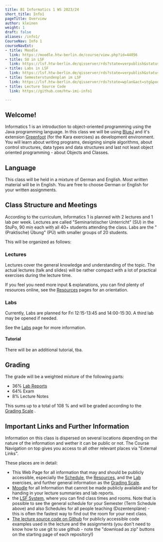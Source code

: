 ```yaml
---
title: B1 Informatics 1 WS 2023/24
short_title: Info1
pageTitle: Overview
author: kleinen
weight: 1
draft: false
aliases: /info1/
CourseNav: Info 1
courseNavExt:
- title: Moodle
  link: https://moodle.htw-berlin.de/course/view.php?id=44056
- title: SU in LSF
  link: https://lsf.htw-berlin.de/qisserver/rds?state=verpublish&status=init&vmfile=no&publishid=200295&moduleCall=webInfo&publishConfFile=webInfo&publishSubDir=veranstaltung
- title: Labs in LSF
  link: https://lsf.htw-berlin.de/qisserver/rds?state=verpublish&status=init&vmfile=no&publishid=200090&moduleCall=webInfo&publishConfFile=webInfo&publishSubDir=veranstaltung
- title: Semesterstundenplan im LSF
  link: https://lsf.htw-berlin.de/qisserver/rds?state=wplan&act=stg&pool=stg&show=plan&P.vx=mittel&P.subc=plan&subdir=stg&week=-10&k_abstgv.abstgvnr=231&r_zuordabstgv.semvonint=1&r_zuordabstgv.sembisint=1
- title: Lecture Source Code
  link: https://github.com/htw-imi-info1

---
```


## Welcome!

Informatics 1 is an introduction to object-oriented programming using the Java
programming language. In this class we will be using [BlueJ](https://bluej.org/) and it's extension [Greenfoot](https://www.greenfoot.org/) (for the Kara exercises) as development environment.
You will learn about writing programs, designing simple algorithms, about
control structures, data types and data structures and last not least object oriented
programming - about Objects and Classes.

## Language

This class will be held in a mixture of German and English.
Most written material will be in English.
You are free to choose German or English for your written assignments.

## Class Structure and Meetings

According to the curriculum, Informatics 1 is planned with 2 lectures and 1 lab
per week. Lectures are called "Seminaristischer Unterricht" (SU) in the StuPo,
90 min each with all 40+ students attending the class. Labs are the "(Praktische) Übung" (PÜ)
with smaller groups of 20 students.

This will be organized as follows:

### Lectures

Lectures cover the general knowledge and understanding of the topic.
The actual lectures (talk and slides) will be rather compact with a 
lot of practical exercises during the lecture time.

If you feel you need more input & explanations, you can find plenty of resources
online, see the [Resources](./resources) pages for an orientation.
### Labs

Currently, Labs are planned for Fri 12:15-13:45 and 14:00-15:30. A third lab may be opened if needed.

See the [Labs](./labs) page for more information.

#### Tutorial

There will be an additional tutorial, tba.

## Grading

The grade will be a weighted mixture of the following parts:

* 36% [Lab Reports](labs/)
* 64% Exam
*  8% Lecture Notes

This sums up to a total of 108 % and will be graded according to the
[Grading Scale](/studies/grading/grading-scale) .

## Important Links and Further Information

Information on this class is dispersed on several locations depending on the nature of the information and wether it can be public or not.
The Course Navigation on top gives you access to all other relevant places via "External Links".

These places are in detail:

* This Web Page for all information that may and should be publicly accessible,
  especially the [Schedule](schedule), the [Resources](resources), and the [Lab](labs) exercises, and further general information as the [Grading Scale](/studies/grading/grading-scale).
* [Moodle](https://moodle.htw-berlin.de) for all Information that cannot be made publicly available and for handing in your lecture summaries and lab reports.
* the [LSF System](https://lsf.htw-berlin.de), where you can find class times and rooms. Note that is possible to see the general schedule for your Semester (Term Schedule above) and also Schedules for all people teaching (Dozentenpläne) - this is often the fastest way to find out the room for your next class.
* [The lecture source code on Github](https://github.com/htw-imi-info1) for publicly accessible code examples used in the lecture and the assignments (you don't need to know how to use git to use github - note the "download as zip" buttons on the starting page of each repository!)
